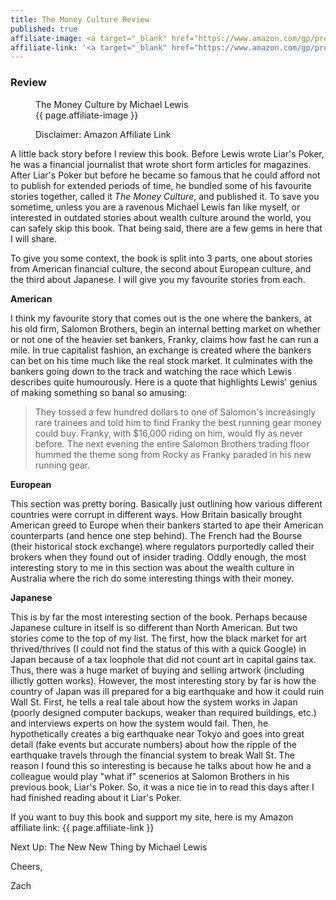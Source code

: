```yaml
---
title: The Money Culture Review
published: true
affiliate-image: <a target="_blank" href="https://www.amazon.com/gp/product/0393338657/ref=as_li_tl?ie=UTF8&camp=1789&creative=9325&creativeASIN=0393338657&linkCode=as2&tag=hervature-20&linkId=c4c9a9cd6e855d5e6c0a1d28c17edcdc"><img src="./img/the-money-culture-cover.png" alt="The Money Culture Cover"/></a>
affiliate-link: '<a target="_blank" href="https://www.amazon.com/gp/product/0393338657/ref=as_li_tl?ie=UTF8&camp=1789&creative=9325&creativeASIN=0393338657&linkCode=as2&tag=hervature-20&linkId=1a3aa67d95d9ebb54db971e510142e9d">The Money Culture</a>'
---
```


### Review

<figure class="book-cover">
  <figcaption>
    The Money Culture by Michael Lewis
  </figcaption>
  {{ page.affiliate-image }}
  <p class="affiliate-link">Disclaimer: Amazon Affiliate Link</p>
</figure>

A little back story before I review this book. Before Lewis wrote Liar's Poker, he was a financial journalist that wrote short form articles for magazines. After Liar's Poker but before he became so famous that he could afford not to publish for extended periods of time, he bundled some of his favourite stories together, called it *The Money Culture*, and published it. To save you sometime, unless you are a ravenous Michael Lewis fan like myself, or interested in outdated stories about wealth culture around the world, you can safely skip this book. That being said, there are a few gems in here that I will share.

To give you some context, the book is split into 3 parts, one about stories from American financial culture, the second about European culture, and the third about Japanese. I will give you my favourite stories from each.

**American**

I think my favourite story that comes out is the one where the bankers, at his old firm, Salomon Brothers, begin an internal betting market on whether or not one of the heavier set bankers, Franky, claims how fast he can run a mile. In true capitalist fashion, an exchange is created where the  bankers can bet on his time much like the real stock market. It culminates with the bankers going down to the track and watching the race which Lewis describes quite humourously. Here is a quote that highlights Lewis' genius of making something so banal so amusing:

>They tossed a few hundred dollars to one of Salomon's increasingly rare trainees and told him to find Franky the best running gear money could buy. Franky, with $16,000 riding on him, would fly as never before. The next evening the entire Salomon Brothers trading floor hummed the theme song from Rocky as Franky paraded in his new running gear.

**European**

This section was pretty boring. Basically just outlining how various different countries were corrupt in different ways. How Britain basically brought American greed to Europe when their bankers started to ape their American counterparts (and hence one step behind). The French had the Bourse (their historical stock exchange) where regulators purportedly called their brokers when they found out of insider trading. Oddly enough, the most interesting story to me in this section was about the wealth culture in Australia where the rich do some interesting things with their money.

**Japanese**

This is by far the most interesting section of the book. Perhaps because Japanese culture in itself is so different than North American. But two stories come to the top of my list. The first, how the black market for art thrived/thrives (I could not find the status of this with a quick Google) in Japan because of a tax loophole that did not count art in capital gains tax. Thus, there was a huge market of buying and selling artwork (including illictly gotten works). However, the most interesting story by far is how the country of Japan was ill prepared for a big earthquake and how it could ruin Wall St. First, he tells a real tale about how the system works in Japan (poorly designed computer backups, weaker than required buildings, etc.) and interviews experts on how the system would fail. Then, he hypothetically creates a big earthquake near Tokyo and goes into great detail (fake events but accurate numbers) about how the ripple of the earthquake travels through the financial system to break Wall St. The reason I found this so interesting is because he talks about how he and a colleague would play "what if" scenerios at Salomon Brothers in his previous book, Liar's Poker. So, it was a nice tie in to read this days after I had finished reading about it Liar's Poker.

If you want to buy this book and support my site, here is my Amazon affiliate link: {{ page.affiliate-link }}

Next Up: The New New Thing by Michael Lewis

Cheers,

Zach